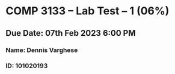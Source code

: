# COMP 3133 – Lab Test – 1 (06%)

## Due Date: 07th Feb 2023 6:00 PM

### Name: **Dennis Varghese**
### ID: **101020193**